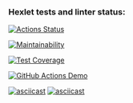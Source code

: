 ### Hexlet tests and linter status:
[![Actions Status](https://github.com/NickShelud/php-project-48/workflows/hexlet-check/badge.svg)](https://github.com/NickShelud/php-project-48/actions)

[![Maintainability](https://api.codeclimate.com/v1/badges/7ecc4d78c0301435eac2/maintainability)](https://codeclimate.com/github/NickShelud/php-project-48/maintainability)

[![Test Coverage](https://api.codeclimate.com/v1/badges/7ecc4d78c0301435eac2/test_coverage)](https://codeclimate.com/github/NickShelud/php-project-48/test_coverage)

[![GitHub Actions Demo](https://github.com/NickShelud/php-project-48/actions/workflows/github-actions-demo.yml/badge.svg)](https://github.com/NickShelud/php-project-48/actions/workflows/github-actions-demo.yml)

[![asciicast](https://asciinema.org/a/541742.svg)](https://asciinema.org/a/541742)
[![asciicast](https://asciinema.org/a/544208.svg)](https://asciinema.org/a/544208)